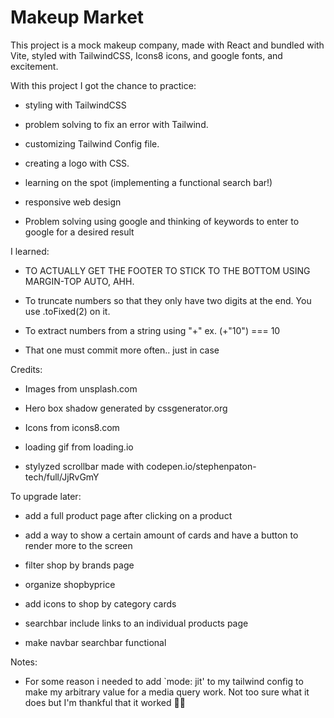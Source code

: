 # Makeup Market

This project is a mock makeup company, made with React and bundled with Vite, styled with TailwindCSS, Icons8 icons, and google fonts, and excitement.

With this project I got the chance to practice:

- styling with TailwindCSS

- problem solving to fix an error with Tailwind.

- customizing Tailwind Config file.

- creating a logo with CSS.

- learning on the spot (implementing a functional search bar!)

- responsive web design

- Problem solving using google and thinking of keywords to enter to google for a desired result

I learned:

- TO ACTUALLY GET THE FOOTER TO STICK TO THE BOTTOM USING MARGIN-TOP AUTO, AHH.

- To truncate numbers so that they only have two digits at the end. You use .toFixed(2) on it.

- To extract numbers from a string using "+" ex. (+"10") === 10

- That one must commit more often.. just in case

Credits:

- Images from unsplash.com

- Hero box shadow generated by cssgenerator.org

- Icons from icons8.com

- loading gif from loading.io

- stylyzed scrollbar made with codepen.io/stephenpaton-tech/full/JjRvGmY

To upgrade later:

- add a full product page after clicking on a product

- add a way to show a certain amount of cards and have a button to render more to the screen

- filter shop by brands page

- organize shopbyprice

- add icons to shop by category cards

- searchbar include links to an individual products page

- make navbar searchbar functional

Notes:

- For some reason i needed to add `mode: jit' to my tailwind config to make my arbitrary value for a media query work. Not too sure what it does but I'm thankful that it worked 🤷‍♀️
